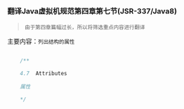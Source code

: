 ### 翻译Java虚拟机规范第四章第七节(JSR-337/Java8)

> `由于第四章篇幅过长，所以将筛选重点内容进行翻译`

主要内容：`列出结构的属性`


```java

    /**

    4.7  Attributes
    
    属性

    */



```